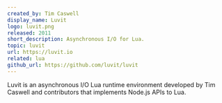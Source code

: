```yaml
---
created_by: Tim Caswell
display_name: Luvit
logo: luvit.png
released: 2011
short_description: Asynchronous I/O for Lua.
topic: luvit
url: https://luvit.io
related: lua
github_url: https://github.com/luvit/luvit
---
```

Luvit is an asynchronous I/O Lua runtime environment developed by Tim Caswell and contributors that implements Node.js APIs to Lua.
